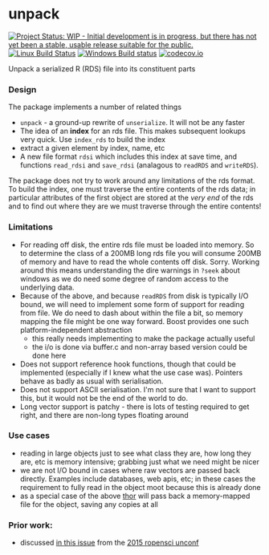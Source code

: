 # unpack

[![Project Status: WIP - Initial development is in progress, but there has not yet been a stable, usable release suitable for the public.](http://www.repostatus.org/badges/latest/wip.svg)](http://www.repostatus.org/#wip)
[![Linux Build Status](https://travis-ci.org/richfitz/unpack.svg?branch=master)](https://travis-ci.org/richfitz/unpack)
[![Windows Build status](https://ci.appveyor.com/api/projects/status/github/richfitz/unpack?svg=true)](https://ci.appveyor.com/project/richfitz/unpack)
[![codecov.io](https://codecov.io/github/richfitz/unpack/coverage.svg?branch=master)](https://codecov.io/github/richfitz/unpack?branch=master)

Unpack a serialized R (RDS) file into its constituent parts

### Design

The package implements a number of related things

* `unpack` - a ground-up rewrite of `unserialize`.  It will not be any faster
* The idea of an **index** for an rds file.  This makes subsequent lookups very quick.  Use `index_rds` to build the index
* extract a given element by index, name, etc
* A new file format `rdsi` which includes this index at save time, and functions `read_rdsi` and `save_rdsi` (analagous to `readRDS` and `writeRDS`).

The package does not try to work around any limitations of the rds format.  To build the index, one must traverse the entire contents of the rds data; in particular attributes of the first object are stored at the *very end* of the rds and to find out where they are we must traverse through the entire contents!

### Limitations

* For reading off disk, the entire rds file must be loaded into memory.  So to determine the class of a 200MB long rds file you will consume 200MB of memory and have to read the whole contents off disk.  Sorry.  Working around this means understanding the dire warnings in `?seek` about windows as we do need some degree of random access to the underlying data.
* Because of the above, and because `readRDS` from disk is typically I/O bound, we will need to implement some form of support for reading from file.  We do need to dash about within the file a bit, so memory mapping the file might be one way forward.  Boost provides one such platform-independent abstraction
  - this really needs implementing to make the package actually useful
  - the i/o is done via buffer.c and non-array based version could be done here
* Does not support reference hook functions, though that could be implemented (especially if I knew what the use case was).  Pointers behave as badly as usual with serialisation.
* Does not support ASCII serialisation.  I'm not sure that I want to support this, but it would not be the end of the world to do.
* Long vector support is patchy - there is lots of testing required to get right, and there are non-long types floating around

### Use cases

* reading in large objects just to see what class they are, how long they are, etc is memory intensive; grabbing just what we need might be nicer
* we are not I/O bound in cases where raw vectors are passed back directly.  Examples include databases, web apis, etc; in these cases the requirement to fully read in the object moot because this is already done
* as a special case of the above [thor](https://github.com/richfitz/thor) will pass back a memory-mapped file for the object, saving any copies at all


### Prior work:

* discussed [in this issue](https://github.com/ropensci/unconf/issues/37) from the [2015 ropensci unconf](http://unconf.ropensci.org)
